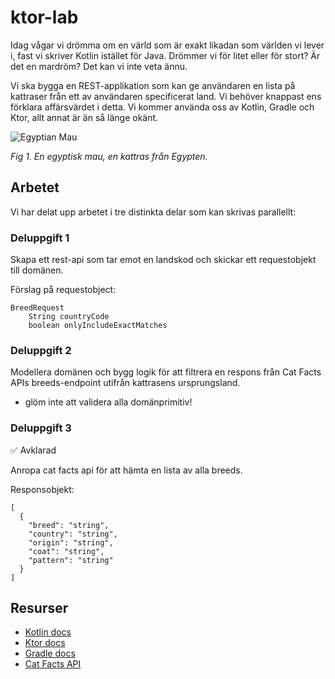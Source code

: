 # ktor-lab

Idag vågar vi drömma om en värld som är exakt likadan som världen vi lever i, fast vi skriver Kotlin istället för Java. Drömmer vi för litet eller för stort? Är det en mardröm? Det kan vi inte veta ännu.

Vi ska bygga en REST-applikation som kan ge användaren en lista på kattraser från ett av användaren specificerat land. Vi behöver knappast ens förklara affärsvärdet i detta. Vi kommer använda oss av Kotlin, Gradle och Ktor, allt annat är än så länge okänt.


![Egyptian Mau](https://upload.wikimedia.org/wikipedia/commons/thumb/6/65/Egyptian_Mau_-_Full_Face.jpg/640px-Egyptian_Mau_-_Full_Face.jpg)

*Fig 1. En egyptisk mau, en kattras från Egypten.*

## Arbetet
Vi har delat upp arbetet i tre distinkta delar som kan skrivas parallellt:

### Deluppgift 1
Skapa ett rest-api som tar emot en landskod och skickar ett requestobjekt till domänen.

Förslag på requestobject:
```
BreedRequest
    String countryCode
    boolean onlyIncludeExactMatches
```

### Deluppgift 2
Modellera domänen och bygg logik för att filtrera en respons från Cat Facts APIs breeds-endpoint utifrån kattrasens ursprungsland.
- glöm inte att validera alla domänprimitiv!

### Deluppgift 3
✅ Avklarad

Anropa cat facts api för att hämta en lista av alla breeds.

Responsobjekt:
```
[
  {
    "breed": "string",
    "country": "string",
    "origin": "string",
    "coat": "string",
    "pattern": "string"
  }
]
```

## Resurser
- [Kotlin docs](https://kotlinlang.org/docs/home.html)
- [Ktor docs](https://ktor.io/docs/welcome.html)
- [Gradle docs](https://docs.gradle.org/current/userguide/userguide.html)
- [Cat Facts API](https://catfact.ninja/)
